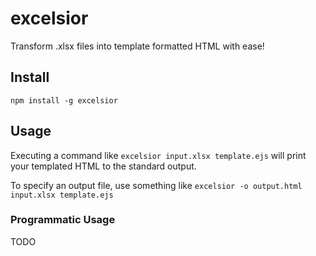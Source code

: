 # excelsior

Transform .xlsx files into template formatted HTML with ease!

## Install

`npm install -g excelsior`

## Usage

Executing a command like `excelsior input.xlsx template.ejs` will print your templated HTML to the standard output.

To specify an output file, use something like `excelsior -o output.html input.xlsx template.ejs`

### Programmatic Usage

TODO
